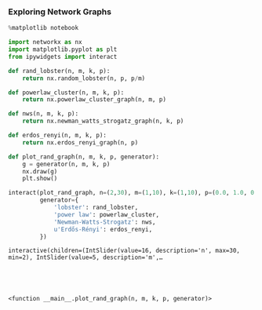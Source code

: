 
<p hidden>
    https://github.com/jupyter-widgets/ipywidgets/blob/master/docs/source/examples/Exploring%20Graphs.ipynb
</p>

### Exploring Network Graphs


```python
%matplotlib notebook

import networkx as nx
import matplotlib.pyplot as plt
from ipywidgets import interact
```


```python
def rand_lobster(n, m, k, p):
    return nx.random_lobster(n, p, p/m)

def powerlaw_cluster(n, m, k, p):
    return nx.powerlaw_cluster_graph(n, m, p)

def nws(n, m, k, p):
    return nx.newman_watts_strogatz_graph(n, k, p)

def erdos_renyi(n, m, k, p):
    return nx.erdos_renyi_graph(n, p)

def plot_rand_graph(n, m, k, p, generator):
    g = generator(n, m, k, p)
    nx.draw(g)
    plt.show()
```


```python
interact(plot_rand_graph, n=(2,30), m=(1,10), k=(1,10), p=(0.0, 1.0, 0.001),
         generator={
             'lobster': rand_lobster,
             'power law': powerlaw_cluster,
             'Newman-Watts-Strogatz': nws,
             u'Erdős-Rényi': erdos_renyi,
         })
```


    interactive(children=(IntSlider(value=16, description='n', max=30, min=2), IntSlider(value=5, description='m',…





    <function __main__.plot_rand_graph(n, m, k, p, generator)>




```python

```
